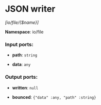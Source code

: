 # JSON writer

_[io/file/{$name}]_

__Namespace__: io/file

### Input ports:

* __path__: ` string `


* __data__: ` any `

### Output ports:

* __written__: ` null `


* __bounced__: ` {"data" :any, "path" :string} `

